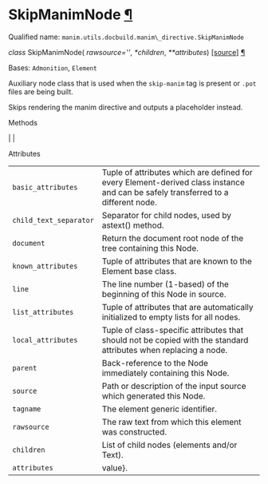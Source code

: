 # SkipManimNode [¶](https://docs.manim.community/en/stable/reference/manim.utils.docbuild.manim_directive.SkipManimNode.html\#skipmanimnode "Link to this heading")

Qualified name: `manim.utils.docbuild.manim\_directive.SkipManimNode`

_class_ SkipManimNode( _rawsource=''_, _\*children_, _\*\*attributes_) [\[source\]](https://docs.manim.community/en/stable/_modules/manim/utils/docbuild/manim_directive.html#SkipManimNode) [¶](https://docs.manim.community/en/stable/reference/manim.utils.docbuild.manim_directive.SkipManimNode.html#manim.utils.docbuild.manim_directive.SkipManimNode "Link to this definition")

Bases: `Admonition`, `Element`

Auxiliary node class that is used when the `skip-manim` tag is present
or `.pot` files are being built.

Skips rendering the manim directive and outputs a placeholder instead.

Methods

|
|

Attributes

|     |     |
| --- | --- |
| `basic_attributes` | Tuple of attributes which are defined for every Element-derived class instance and can be safely transferred to a different node. |
| `child_text_separator` | Separator for child nodes, used by astext() method. |
| `document` | Return the document root node of the tree containing this Node. |
| `known_attributes` | Tuple of attributes that are known to the Element base class. |
| `line` | The line number (1-based) of the beginning of this Node in source. |
| `list_attributes` | Tuple of attributes that are automatically initialized to empty lists for all nodes. |
| `local_attributes` | Tuple of class-specific attributes that should not be copied with the standard attributes when replacing a node. |
| `parent` | Back-reference to the Node immediately containing this Node. |
| `source` | Path or description of the input source which generated this Node. |
| `tagname` | The element generic identifier. |
| `rawsource` | The raw text from which this element was constructed. |
| `children` | List of child nodes (elements and/or Text). |
| `attributes` | value}. |